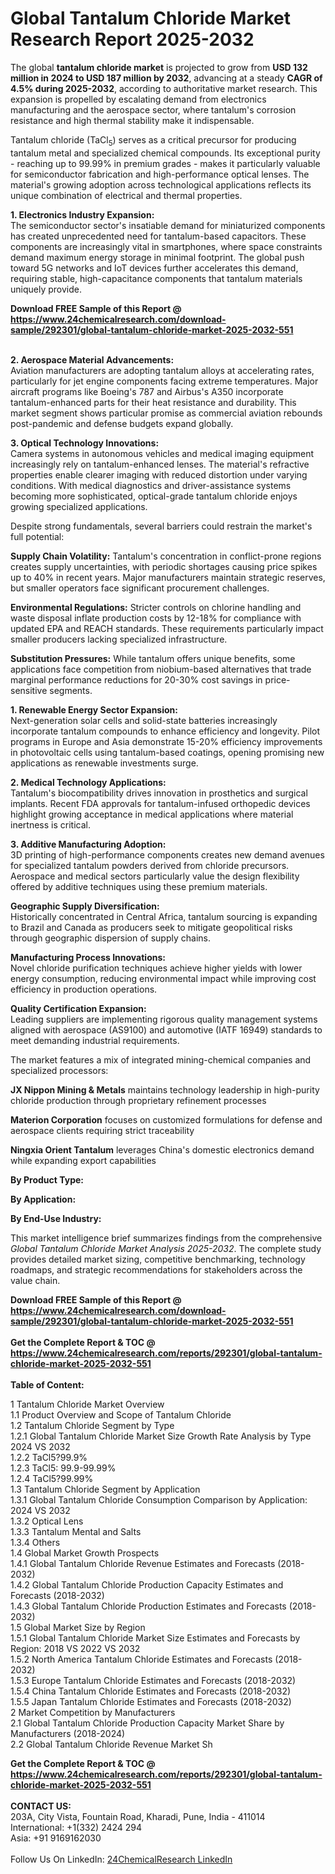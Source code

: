<h1>Global Tantalum Chloride Market Research Report 2025-2032</h1><p>The global <strong>tantalum chloride market</strong> is projected to grow from <strong>USD 132 million in 2024 to USD 187 million by 2032</strong>, advancing at a steady <strong>CAGR of 4.5% during 2025-2032</strong>, according to authoritative market research. This expansion is propelled by escalating demand from electronics manufacturing and the aerospace sector, where tantalum's corrosion resistance and high thermal stability make it indispensable.</p><p>Tantalum chloride (TaCl<sub>5</sub>) serves as a critical precursor for producing tantalum metal and specialized chemical compounds. Its exceptional purity - reaching up to 99.99% in premium grades - makes it particularly valuable for semiconductor fabrication and high-performance optical lenses. The material's growing adoption across technological applications reflects its unique combination of electrical and thermal properties.</p><p><strong>1. Electronics Industry Expansion:</strong><br>
The semiconductor sector's insatiable demand for miniaturized components has created unprecedented need for tantalum-based capacitors. These components are increasingly vital in smartphones, where space constraints demand maximum energy storage in minimal footprint. The global push toward 5G networks and IoT devices further accelerates this demand, requiring stable, high-capacitance components that tantalum materials uniquely provide.</p><div><b>Download FREE Sample of this Report @ 
            <a href="https://www.24chemicalresearch.com/download-sample/292301/global-tantalum-chloride-market-2025-2032-551">
            https://www.24chemicalresearch.com/download-sample/292301/global-tantalum-chloride-market-2025-2032-551</a></b></div><br><p><strong>2. Aerospace Material Advancements:</strong><br>
Aviation manufacturers are adopting tantalum alloys at accelerating rates, particularly for jet engine components facing extreme temperatures. Major aircraft programs like Boeing's 787 and Airbus's A350 incorporate tantalum-enhanced parts for their heat resistance and durability. This market segment shows particular promise as commercial aviation rebounds post-pandemic and defense budgets expand globally.</p><p><strong>3. Optical Technology Innovations:</strong><br>
Camera systems in autonomous vehicles and medical imaging equipment increasingly rely on tantalum-enhanced lenses. The material's refractive properties enable clearer imaging with reduced distortion under varying conditions. With medical diagnostics and driver-assistance systems becoming more sophisticated, optical-grade tantalum chloride enjoys growing specialized applications.</p><p>Despite strong fundamentals, several barriers could restrain the market's full potential:</p><p><strong>Supply Chain Volatility:</strong> Tantalum's concentration in conflict-prone regions creates supply uncertainties, with periodic shortages causing price spikes up to 40% in recent years. Major manufacturers maintain strategic reserves, but smaller operators face significant procurement challenges.</p><p><strong>Environmental Regulations:</strong> Stricter controls on chlorine handling and waste disposal inflate production costs by 12-18% for compliance with updated EPA and REACH standards. These requirements particularly impact smaller producers lacking specialized infrastructure.</p><p><strong>Substitution Pressures:</strong> While tantalum offers unique benefits, some applications face competition from niobium-based alternatives that trade marginal performance reductions for 20-30% cost savings in price-sensitive segments.</p><p><strong>1. Renewable Energy Sector Expansion:</strong><br>
Next-generation solar cells and solid-state batteries increasingly incorporate tantalum compounds to enhance efficiency and longevity. Pilot programs in Europe and Asia demonstrate 15-20% efficiency improvements in photovoltaic cells using tantalum-based coatings, opening promising new applications as renewable investments surge.</p><p><strong>2. Medical Technology Applications:</strong><br>
Tantalum's biocompatibility drives innovation in prosthetics and surgical implants. Recent FDA approvals for tantalum-infused orthopedic devices highlight growing acceptance in medical applications where material inertness is critical.</p><p><strong>3. Additive Manufacturing Adoption:</strong><br>
3D printing of high-performance components creates new demand avenues for specialized tantalum powders derived from chloride precursors. Aerospace and medical sectors particularly value the design flexibility offered by additive techniques using these premium materials.</p><p><strong>Geographic Supply Diversification:</strong><br>
	Historically concentrated in Central Africa, tantalum sourcing is expanding to Brazil and Canada as producers seek to mitigate geopolitical risks through geographic dispersion of supply chains.</p><p><strong>Manufacturing Process Innovations:</strong><br>
	Novel chloride purification techniques achieve higher yields with lower energy consumption, reducing environmental impact while improving cost efficiency in production operations.</p><p><strong>Quality Certification Expansion:</strong><br>
	Leading suppliers are implementing rigorous quality management systems aligned with aerospace (AS9100) and automotive (IATF 16949) standards to meet demanding industrial requirements.</p><p>The market features a mix of integrated mining-chemical companies and specialized processors:</p><p><strong>JX Nippon Mining &amp; Metals</strong> maintains technology leadership in high-purity chloride production through proprietary refinement processes</p><p><strong>Materion Corporation</strong> focuses on customized formulations for defense and aerospace clients requiring strict traceability</p><p><strong>Ningxia Orient Tantalum</strong> leverages China's domestic electronics demand while expanding export capabilities</p><p><strong>By Product Type:</strong></p><p><strong>By Application:</strong></p><p><strong>By End-Use Industry:</strong></p><p>This market intelligence brief summarizes findings from the comprehensive <em>Global Tantalum Chloride Market Analysis 2025-2032</em>. The complete study provides detailed market sizing, competitive benchmarking, technology roadmaps, and strategic recommendations for stakeholders across the value chain.</p><div><b>Download FREE Sample of this Report @ 
            <a href="https://www.24chemicalresearch.com/download-sample/292301/global-tantalum-chloride-market-2025-2032-551">
            https://www.24chemicalresearch.com/download-sample/292301/global-tantalum-chloride-market-2025-2032-551</a></b></div><br><div><b>Get the Complete Report & TOC @ 
            <a href="https://www.24chemicalresearch.com/reports/292301/global-tantalum-chloride-market-2025-2032-551">
            https://www.24chemicalresearch.com/reports/292301/global-tantalum-chloride-market-2025-2032-551</a></b></div><br>
            <b>Table of Content:</b><p>1 Tantalum Chloride Market Overview<br />
    1.1 Product Overview and Scope of Tantalum Chloride<br />
    1.2 Tantalum Chloride Segment by Type<br />
        1.2.1 Global Tantalum Chloride Market Size Growth Rate Analysis by Type 2024 VS 2032<br />
        1.2.2 TaCl5?99.9%<br />
        1.2.3 TaCl5: 99.9-99.99%<br />
        1.2.4 TaCl5?99.99%<br />
    1.3 Tantalum Chloride Segment by Application<br />
        1.3.1 Global Tantalum Chloride Consumption Comparison by Application: 2024 VS 2032<br />
        1.3.2 Optical Lens<br />
        1.3.3 Tantalum Mental and Salts<br />
        1.3.4 Others<br />
    1.4 Global Market Growth Prospects<br />
        1.4.1 Global Tantalum Chloride Revenue Estimates and Forecasts (2018-2032)<br />
        1.4.2 Global Tantalum Chloride Production Capacity Estimates and Forecasts (2018-2032)<br />
        1.4.3 Global Tantalum Chloride Production Estimates and Forecasts (2018-2032)<br />
    1.5 Global Market Size by Region<br />
        1.5.1 Global Tantalum Chloride Market Size Estimates and Forecasts by Region: 2018 VS 2022 VS 2032<br />
        1.5.2 North America Tantalum Chloride Estimates and Forecasts (2018-2032)<br />
        1.5.3 Europe Tantalum Chloride Estimates and Forecasts (2018-2032)<br />
        1.5.4 China Tantalum Chloride Estimates and Forecasts (2018-2032)<br />
        1.5.5 Japan Tantalum Chloride Estimates and Forecasts (2018-2032)<br />
2 Market Competition by Manufacturers<br />
    2.1 Global Tantalum Chloride Production Capacity Market Share by Manufacturers (2018-2024)<br />
    2.2 Global Tantalum Chloride Revenue Market Sh</p><div><b>Get the Complete Report & TOC @ 
            <a href="https://www.24chemicalresearch.com/reports/292301/global-tantalum-chloride-market-2025-2032-551">
            https://www.24chemicalresearch.com/reports/292301/global-tantalum-chloride-market-2025-2032-551</a></b></div><br><b>CONTACT US:</b><br>
            203A, City Vista, Fountain Road, Kharadi, Pune, India - 411014<br>
            International: +1(332) 2424 294<br>
            Asia: +91 9169162030 <br><br>
            Follow Us On LinkedIn: <a href="https://www.linkedin.com/company/24chemicalresearch/">24ChemicalResearch LinkedIn</a>
